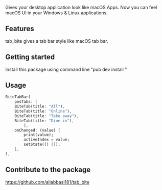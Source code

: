 <!--
This README describes the package. If you publish this package to pub.dev,
this README's contents appear on the landing page for your package.

For information about how to write a good package README, see the guide for
[writing package pages](https://dart.dev/guides/libraries/writing-package-pages).

For general information about developing packages, see the Dart guide for
[creating packages](https://dart.dev/guides/libraries/create-library-packages)
and the Flutter guide for
[developing packages and plugins](https://flutter.dev/developing-packages).
-->

Gives your desktop application look like macOS Apps. 
Now you can feel macOS UI in your Windows & Linux applications.

## Features

tab_bite gives a tab bar style like macOS tab bar.

## Getting started

Install this package using command line "pub dev install "

## Usage

```dart
BiteTabBar(
    posTabs: [
    BiteTab(title: "All"),
    BiteTab(title: "Online"),
    BiteTab(title: "Take away"),
    BiteTab(title: "Dine in"),
        ],
    onChanged: (value) {
        print(value);
        activeIndex = value;
        setState(() {});
    },
),
```

## Contribute to the package
https://github.com/aliabbasi181/tab_bite